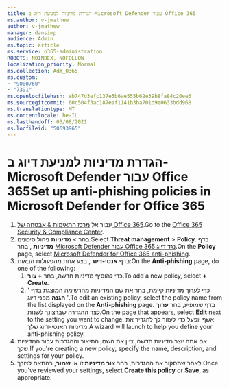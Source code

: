 ```yaml
---
title: הגדרת מדיניות למניעת דיוג ב-Microsoft Defender עבור Office 365
ms.author: v-jmathew
author: v-jmathew
manager: dansimp
audience: Admin
ms.topic: article
ms.service: o365-administration
ROBOTS: NOINDEX, NOFOLLOW
localization_priority: Normal
ms.collection: Adm_O365
ms.custom:
- "9000760"
- "7391"
ms.openlocfilehash: eb747d3efc137e5b6ae555b62e39b8fa84c20ee6
ms.sourcegitcommit: 60c504f3ac187eaf1141b3ba701d9e0633bdd968
ms.translationtype: MT
ms.contentlocale: he-IL
ms.lasthandoff: 03/08/2021
ms.locfileid: "50693965"
---
```

# <a name="set-up-anti-phishing-policies-in-microsoft-defender-for-office-365"></a><span data-ttu-id="41be5-102">הגדרת מדיניות למניעת דיוג ב-Microsoft Defender עבור Office 365</span><span class="sxs-lookup"><span data-stu-id="41be5-102">Set up anti-phishing policies in Microsoft Defender for Office 365</span></span>

1. <span data-ttu-id="41be5-103">עבור אל [מרכז התאימות & אבטחה של Office 365](https://go.microsoft.com/fwlink/p/?linkid=2077143).</span><span class="sxs-lookup"><span data-stu-id="41be5-103">Go to the [Office 365 Security & Compliance Center](https://go.microsoft.com/fwlink/p/?linkid=2077143).</span></span>
2. <span data-ttu-id="41be5-104">בחר   >  **מדיניות** ניהול סיכונים.</span><span class="sxs-lookup"><span data-stu-id="41be5-104">Select **Threat management** > **Policy**.</span></span> <span data-ttu-id="41be5-105">בדף **מדיניות** , בחר [Microsoft Defender עבור Office 365 נגד דיוג](https://go.microsoft.com/fwlink/?linkid=2101369).</span><span class="sxs-lookup"><span data-stu-id="41be5-105">On the **Policy** page, select [Microsoft Defender for Office 365 anti-phishing](https://go.microsoft.com/fwlink/?linkid=2101369).</span></span>
3. <span data-ttu-id="41be5-106">בדף **אנטי-דיוג** , בצע אחת מהפעולות הבאות:</span><span class="sxs-lookup"><span data-stu-id="41be5-106">On the **Anti-phishing** page, do one of the following:</span></span>
    1. <span data-ttu-id="41be5-107">כדי להוסיף מדיניות חדשה, בחר **+ צור**.</span><span class="sxs-lookup"><span data-stu-id="41be5-107">To add a new policy, select **+ Create**.</span></span>
    1. <span data-ttu-id="41be5-108">כדי לערוך מדיניות קיימת, בחר את שם המדיניות מהרשימה המוצגת בדף ' **הגנה** מפני דיוג '.</span><span class="sxs-lookup"><span data-stu-id="41be5-108">To edit an existing policy, select the policy name from the list displayed on the **Anti-phishing** page.</span></span> <span data-ttu-id="41be5-109">בדף שמופיע, בחר **ערוך** לצד ההגדרה שברצונך לשנות.</span><span class="sxs-lookup"><span data-stu-id="41be5-109">On the page that appears, select **Edit** next to the setting you want to change.</span></span> <span data-ttu-id="41be5-110">אשף יופעל כדי לעזור לך להגדיר את מדיניות האנטי-דיוג שלך.</span><span class="sxs-lookup"><span data-stu-id="41be5-110">A wizard will launch to help you define your anti-phishing policy.</span></span>
4. <span data-ttu-id="41be5-111">אם אתה יוצר מדיניות חדשה, ציין את השם, התיאור וההגדרות עבור המדיניות שלך.</span><span class="sxs-lookup"><span data-stu-id="41be5-111">If you're creating a new policy, specify the name, description, and settings for your policy.</span></span>
5. <span data-ttu-id="41be5-112">לאחר שתסקור את ההגדרות, בחר **צור מדיניות זו** או **שמור**, בהתאם לצורך.</span><span class="sxs-lookup"><span data-stu-id="41be5-112">Once you've reviewed your settings, select **Create this policy** or **Save**, as appropriate.</span></span>
